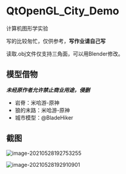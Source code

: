 # QtOpenGL_City_Demo
计算机图形学实验

写的比较匆忙，仅供参考，**写作业请自己写**

读取.obj文件仅支持三角面，可以用Blender修改。

## 模型借物

***未经原作者允许禁止商业用途，侵删***

- 岩脊：米哈游-原神
- 狼的末路：米哈游-原神
- 城市模型：@BladeHiker

## 截图

![image-20210528192753255](D:\CODE\QtOpenGL_City_Demo\image-20210528192753255.png)

![image-20210528192910901](D:\CODE\QtOpenGL_City_Demo\image-20210528192910901.png)